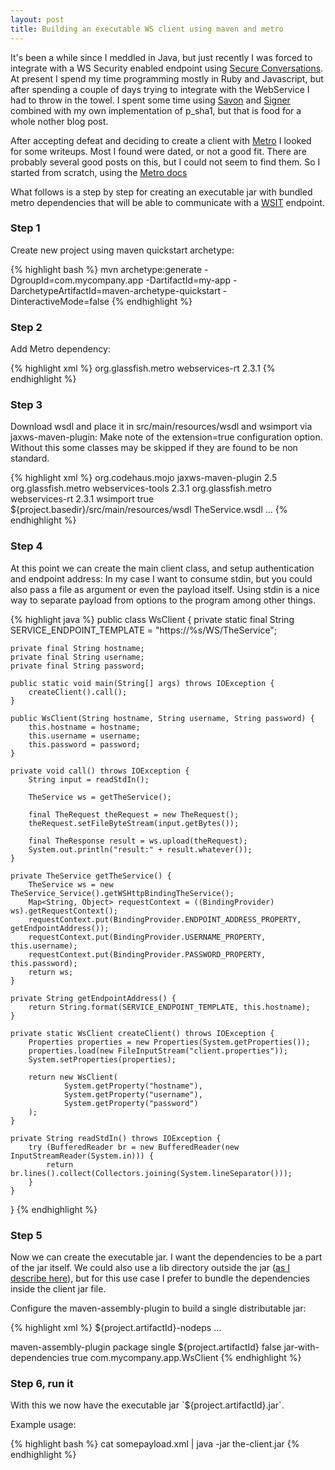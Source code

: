 ```yaml
---
layout: post
title: Building an executable WS client using maven and metro
---
```


It's been a while since I meddled in Java, but just recently I was forced to integrate with a WS Security enabled endpoint using [Secure Conversations](http://docs.oasis-open.org/ws-sx/ws-secureconversation/200512/ws-secureconversation-1.3-os.html).
At present I spend my time programming mostly in Ruby and Javascript, but after spending a couple of days trying to integrate
with the WebService I had to throw in the towel. I spent some time using [Savon](https://github.com/savonrb/savon) and [Signer](https://github.com/ebeigarts/signer/)
combined with my own implementation of p\_sha1, but that is food for a whole nother blog post.

After accepting defeat and deciding to create a client with [Metro](https://javaee.github.io/metro/) I looked for some writeups. Most I found were dated, or not a good fit.
There are probably several good posts on this, but I could not seem to find them. So I started from scratch, using the [Metro docs](https://javaee.github.io/metro/doc/user-guide/ch02.html#using-metro-in-a-maven-project)

What follows is a step by step for creating an executable jar with bundled metro dependencies that will be able to communicate with a [WSIT](https://docs.oracle.com/cd/E17802_01/webservices/webservices/reference/tutorials/wsit/doc/index.html) endpoint.

### Step 1

Create new project using maven quickstart archetype:

{% highlight bash %}
mvn archetype:generate -DgroupId=com.mycompany.app -DartifactId=my-app -DarchetypeArtifactId=maven-archetype-quickstart -DinteractiveMode=false
{% endhighlight %}

### Step 2

Add Metro dependency:

{% highlight xml %}
<dependency>
  <groupId>org.glassfish.metro</groupId>
  <artifactId>webservices-rt</artifactId>
  <version>2.3.1</version>
</dependency>
{% endhighlight %}

### Step 3

Download wsdl and place it in src/main/resources/wsdl and wsimport via jaxws-maven-plugin:
Make note of the extension=true configuration option. Without this some classes may be skipped if
they are found to be non standard.

{% highlight xml %}
<plugins>
  <plugin>
      <groupId>org.codehaus.mojo</groupId>
      <artifactId>jaxws-maven-plugin</artifactId>
      <version>2.5</version>
      <dependencies>
          <dependency>
              <groupId>org.glassfish.metro</groupId>
              <artifactId>webservices-tools</artifactId>
              <version>2.3.1</version>
          </dependency>
          <dependency>
              <groupId>org.glassfish.metro</groupId>
              <artifactId>webservices-rt</artifactId>
              <version>2.3.1</version>
          </dependency>
      </dependencies>
      <executions>
          <execution>
              <goals>
                  <goal>wsimport</goal>
              </goals>
              <configuration>
                  <extension>true</extension>
                  <wsdlDirectory>${project.basedir}/src/main/resources/wsdl</wsdlDirectory>
                  <wsdlFiles>
                      <wsdlFile>TheService.wsdl</wsdlFile>
                  </wsdlFiles>
              </configuration>
          </execution>
      </executions>
  </plugin>
  ...
</plugins>
{% endhighlight %}

### Step 4

At this point we can create the main client class, and setup authentication and endpoint address:
In my case I want to consume stdin, but you could also pass a file as argument or even the payload itself.
Using stdin is a nice way to separate payload from options to the program among other things.

{% highlight java %}
public class WsClient {
    private static final String SERVICE_ENDPOINT_TEMPLATE = "https://%s/WS/TheService";

    private final String hostname;
    private final String username;
    private final String password;

    public static void main(String[] args) throws IOException {
        createClient().call();
    }

    public WsClient(String hostname, String username, String password) {
        this.hostname = hostname;
        this.username = username;
        this.password = password;
    }

    private void call() throws IOException {
        String input = readStdIn();

        TheService ws = getTheService();

        final TheRequest theRequest = new TheRequest();
        theRequest.setFileByteStream(input.getBytes());

        final TheResponse result = ws.upload(theRequest);
        System.out.println("result:" + result.whatever());
    }

    private TheService getTheService() {
        TheService ws = new TheService_Service().getWSHttpBindingTheService();
        Map<String, Object> requestContext = ((BindingProvider) ws).getRequestContext();
        requestContext.put(BindingProvider.ENDPOINT_ADDRESS_PROPERTY, getEndpointAddress());
        requestContext.put(BindingProvider.USERNAME_PROPERTY, this.username);
        requestContext.put(BindingProvider.PASSWORD_PROPERTY, this.password);
        return ws;
    }

    private String getEndpointAddress() {
        return String.format(SERVICE_ENDPOINT_TEMPLATE, this.hostname);
    }

    private static WsClient createClient() throws IOException {
        Properties properties = new Properties(System.getProperties());
        properties.load(new FileInputStream("client.properties"));
        System.setProperties(properties);

        return new WsClient(
                System.getProperty("hostname"),
                System.getProperty("username"),
                System.getProperty("password")
        );
    }

    private String readStdIn() throws IOException {
        try (BufferedReader br = new BufferedReader(new InputStreamReader(System.in))) {
            return br.lines().collect(Collectors.joining(System.lineSeparator()));
        }
    }
}
{% endhighlight %}

### Step 5

Now we can create the executable jar. I want the dependencies to be a part of the jar itself. We could also use
a lib directory outside the jar ([as I describe here](http://glxn.net/2010/08/17/making-a-swing-project-using-intellij-idea-and-gui-builder-with-maven-including-executable-jar)),
but for this use case I prefer to bundle the dependencies inside the client jar file.

Configure the maven-assembly-plugin to build a single distributable jar:

{% highlight xml %}
<plugins>
  <finalName>${project.artifactId}-nodeps</finalName>
  ...

  <plugin>
    <artifactId>maven-assembly-plugin</artifactId>
    <executions>
        <execution>
            <phase>package</phase>
            <goals>
                <goal>single</goal>
            </goals>
        </execution>
    </executions>
    <configuration>
        <finalName>${project.artifactId}</finalName>
        <appendAssemblyId>false</appendAssemblyId>
        <descriptorRefs>
            <descriptorRef>jar-with-dependencies</descriptorRef>
        </descriptorRefs>
        <archive>
            <manifest>
                <addClasspath>true</addClasspath>
                <mainClass>com.mycompany.app.WsClient</mainClass>
            </manifest>
        </archive>
    </configuration>
  </plugin>
</plugins>
{% endhighlight %}

### Step 6, run it

With this we now have the executable jar \`${project.artifactId}.jar\`.

Example usage:

{% highlight bash %}
cat somepayload.xml | java -jar the-client.jar
{% endhighlight %}
